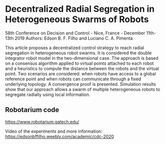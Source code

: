 
# Decentralized Radial Segregation in Heterogeneous Swarms of Robots 
58th Conference on Decision and Control - Nice, France - December 11th-13th 2019
Authors: Edson B. F. Filho and Luciano C. A. Pimenta

This article proposes a decentralized control strategy to reach radial segregation in heterogeneous robot swarms. It is considered the double integrator robot model in the two-dimensional case. The approach is based on a consensus algorithm applied to virtual points attached to each robot and a heuristics to compute the distance between the robots and the virtual point. Two scenarios are considered: when robots have access to a global reference point and when robots can communicate through a fixed underlying topology. A convergence proof is presented. Simulation results show that our approach allows a swarm of multiple heterogeneous robots to segregate radially using local information.

## Robotarium code

https://www.robotarium.gatech.edu/


Video of the experiments and more information:
https://edsonbffilho.weebly.com/academic/cdc-2020
